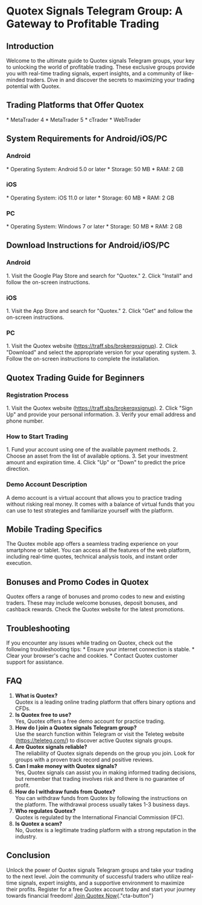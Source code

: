 # Quotex Signals Telegram Group: A Gateway to Profitable Trading

## Introduction

Welcome to the ultimate guide to Quotex signals Telegram groups, your
key to unlocking the world of profitable trading. These exclusive groups
provide you with real-time trading signals, expert insights, and a
community of like-minded traders. Dive in and discover the secrets to
maximizing your trading potential with Quotex.

## Trading Platforms that Offer Quotex

\* MetaTrader 4 \* MetaTrader 5 \* cTrader \* WebTrader

## System Requirements for Android/iOS/PC

### Android

\* Operating System: Android 5.0 or later \* Storage: 50 MB \* RAM: 2 GB

### iOS

\* Operating System: iOS 11.0 or later \* Storage: 60 MB \* RAM: 2 GB

### PC

\* Operating System: Windows 7 or later \* Storage: 50 MB \* RAM: 2 GB

## Download Instructions for Android/iOS/PC

### Android

1\. Visit the Google Play Store and search for "Quotex." 2. Click
"Install" and follow the on-screen instructions.

### iOS

1\. Visit the App Store and search for "Quotex." 2. Click
"Get" and follow the on-screen instructions.

### PC

1\. Visit the Quotex website (https://traff.sbs/brokerqxsignup). 2.
Click "Download" and select the appropriate version for your
operating system. 3. Follow the on-screen instructions to complete the
installation.

## Quotex Trading Guide for Beginners

### Registration Process

1\. Visit the Quotex website (https://traff.sbs/brokerqxsignup). 2.
Click "Sign Up" and provide your personal information. 3. Verify
your email address and phone number.

### How to Start Trading

1\. Fund your account using one of the available payment methods. 2.
Choose an asset from the list of available options. 3. Set your
investment amount and expiration time. 4. Click "Up" or
"Down" to predict the price direction.

### Demo Account Description

A demo account is a virtual account that allows you to practice trading
without risking real money. It comes with a balance of virtual funds
that you can use to test strategies and familiarize yourself with the
platform.

## Mobile Trading Specifics

The Quotex mobile app offers a seamless trading experience on your
smartphone or tablet. You can access all the features of the web
platform, including real-time quotes, technical analysis tools, and
instant order execution.

## Bonuses and Promo Codes in Quotex

Quotex offers a range of bonuses and promo codes to new and existing
traders. These may include welcome bonuses, deposit bonuses, and
cashback rewards. Check the Quotex website for the latest promotions.

## Troubleshooting

If you encounter any issues while trading on Quotex, check out the
following troubleshooting tips: \* Ensure your internet connection is
stable. \* Clear your browser\'s cache and cookies. \* Contact Quotex
customer support for assistance.

## FAQ

1.  **What is Quotex?**\
    Quotex is a leading online trading platform that offers binary
    options and CFDs.
2.  **Is Quotex free to use?**\
    Yes, Quotex offers a free demo account for practice trading.
3.  **How do I join a Quotex signals Telegram group?**\
    Use the search function within Telegram or visit the Teleteg website
    (https://teleteg.com/) to discover active Quotex signals groups.
4.  **Are Quotex signals reliable?**\
    The reliability of Quotex signals depends on the group you join.
    Look for groups with a proven track record and positive reviews.
5.  **Can I make money with Quotex signals?**\
    Yes, Quotex signals can assist you in making informed trading
    decisions, but remember that trading involves risk and there is no
    guarantee of profit.
6.  **How do I withdraw funds from Quotex?**\
    You can withdraw funds from Quotex by following the instructions on
    the platform. The withdrawal process usually takes 1-3 business
    days.
7.  **Who regulates Quotex?**\
    Quotex is regulated by the International Financial Commission (IFC).
8.  **Is Quotex a scam?**\
    No, Quotex is a legitimate trading platform with a strong reputation
    in the industry.

## Conclusion

Unlock the power of Quotex signals Telegram groups and take your trading
to the next level. Join the community of successful traders who utilize
real-time signals, expert insights, and a supportive environment to
maximize their profits. Register for a free Quotex account today and
start your journey towards financial freedom! [Join Quotex
Now](\%22https://traff.sbs/brokerqxsignup\%22){."cta-button"}

